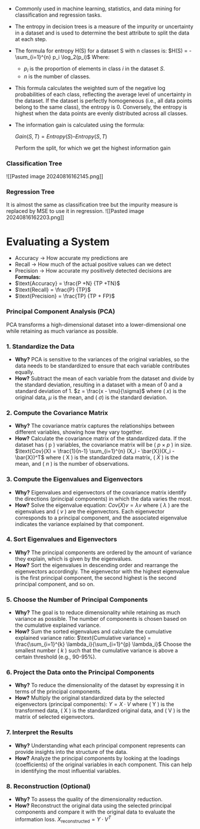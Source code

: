 - Commonly used in machine learning, statistics, and data mining for classification and regression tasks.

- The entropy in decision trees is a measure of the impurity or uncertainty in a dataset and is used to determine the best attribute to split the data at each step. 

- The formula for entropy H(S) for a dataset S with n classes is: $H(S) = -\sum_{i=1}^{n} p_i \log_2(p_i)$
  Where:
	- $p_i$ is the proportion of elements in class $i$ in the dataset $S$.
	- $n$ is the number of classes.

- This formula calculates the weighted sum of the negative log probabilities of each class, reflecting the average level of uncertainty in the dataset. If the dataset is perfectly homogeneous (i.e., all data points belong to the same class), the entropy is 0. Conversely, the entropy is highest when the data points are evenly distributed across all classes.

- The information gain is calculated using the formula: 
	
	$Gain(S,T) = Entropy(S) – Entropy(S,T)$
	
	Perform the split, for which we get the highest information gain 

### Classification Tree
![[Pasted image 20240816162145.png]]
### Regression Tree
It is almost the same as classification tree but the impurity measure is replaced by MSE to use it in regression.
![[Pasted image 20240816162203.png]]

# Evaluating a System

- Accuracy → How accurate my predictions are 
- Recall → How much of the actual positive values can we detect 
- Precision → How accurate my positively detected decisions are 
**Formulas:**
- $\text{Accuracy} = \frac{P +N} {TP +TN}$ 
- $\text{Recall} = \frac{P} {TP}$
- $\text{Precision} = \frac{TP} {TP + FP}$

### Principal Component Analysis (PCA) 
PCA transforms a high-dimensional dataset into a lower-dimensional one while retaining as much variance as possible.

### 1. **Standardize the Data**
   - **Why?** PCA is sensitive to the variances of the original variables, so the data needs to be standardized to ensure that each variable contributes equally.
   - **How?** Subtract the mean of each variable from the dataset and divide by the standard deviation, resulting in a dataset with a mean of 0 and a standard deviation of 1.
	   $z = \frac{x - \mu}{\sigma}$
	   where \( $x$\) is the original data, $\mu$ is the mean, and \( $\sigma$\) is the standard deviation.

### 2. **Compute the Covariance Matrix**
   - **Why?** The covariance matrix captures the relationships between different variables, showing how they vary together.
   - **How?** Calculate the covariance matrix of the standardized data. If the dataset has \( p \) variables, the covariance matrix will be \( $p \times p$ \) in size.
	   $\text{Cov}(X) = \frac{1}{n-1} \sum_{i=1}^{n} (X_i - \bar{X})(X_i - \bar{X})^T$
	   where \( X \) is the standardized data matrix, \( $\bar{X}$ \) is the mean, and \( $n$ \) is the number of observations.

### 3. **Compute the Eigenvalues and Eigenvectors**
   - **Why?** Eigenvalues and eigenvectors of the covariance matrix identify the directions (principal components) in which the data varies the most.
   - **How?** Solve the eigenvalue equation:
	   $Cov(X) v = \lambda v$
	   where \( $\lambda$ \) are the eigenvalues and \( $v$ \) are the eigenvectors. Each eigenvector corresponds to a principal component, and the associated eigenvalue indicates the variance explained by that component.

### 4. **Sort Eigenvalues and Eigenvectors**
   - **Why?** The principal components are ordered by the amount of variance they explain, which is given by the eigenvalues.
   - **How?** Sort the eigenvalues in descending order and rearrange the eigenvectors accordingly. The eigenvector with the highest eigenvalue is the first principal component, the second highest is the second principal component, and so on.

### 5. **Choose the Number of Principal Components**
   - **Why?** The goal is to reduce dimensionality while retaining as much variance as possible. The number of components is chosen based on the cumulative explained variance.
   - **How?** Sum the sorted eigenvalues and calculate the cumulative explained variance ratio:
	   $\text{Cumulative variance} = \frac{\sum_{i=1}^{k} \lambda_i}{\sum_{i=1}^{p} \lambda_i}$
	   Choose the smallest number \( $k$ \) such that the cumulative variance is above a certain threshold (e.g., 90-95%).

### 6. **Project the Data onto the Principal Components**
   - **Why?** To reduce the dimensionality of the dataset by expressing it in terms of the principal components.
   - **How?** Multiply the original standardized data by the selected eigenvectors (principal components):
	   $Y = X \cdot V$
	   where \( Y \) is the transformed data, \( X \) is the standardized original data, and \( V \) is the matrix of selected eigenvectors.

### 7. **Interpret the Results**
   - **Why?** Understanding what each principal component represents can provide insights into the structure of the data.
   - **How?** Analyze the principal components by looking at the loadings (coefficients) of the original variables in each component. This can help in identifying the most influential variables.

### 8. **Reconstruction (Optional)**
   - **Why?** To assess the quality of the dimensionality reduction.
   - **How?** Reconstruct the original data using the selected principal components and compare it with the original data to evaluate the information loss.
	   $X_{\text{reconstructed}} = Y \cdot V^T$
